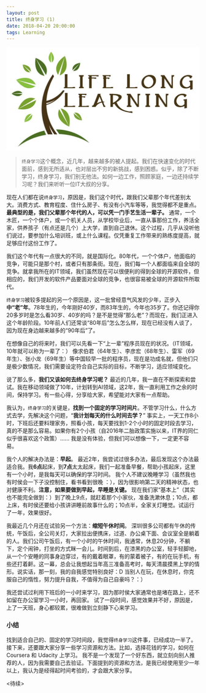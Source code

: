 ```yaml
---
layout: post
title: 终身学习 (1)
date: 2018-04-20 20:00:00
tags: Learning
---
```


![Lifelong Learning Logo](/assets/images/lifelong-learning/lifelong-learning-logo.jpg "Liftlong Learning")

> `终身学习`这个概念，近几年，越来越多的被人提起。我们在快速变化的时代面前，感到无所适从，也对层出不穷的新挑战，感到困惑。似乎，除了不断学习，终身学习，我们别无他法。如何一边工作，照顾家庭，一边还持续学习呢？我们来听听一位IT大叔的分享。

现在人们都在说`终身学习`，原因是，我们这个时代，跟我们父辈那个年代差别太大。消费方式、教育程度、住什么房子、有没有小汽车等等，我觉得都不是重点。 **最典型的是，我们父辈那个年代的人，可以凭一门手艺生活一辈子。** 通常，一个木匠，一个个体户，或一个机关人员，从学校毕业后，一直从事那份工作，养活全家，供养孩子（有点还是几个）上大学，直到自己退休。这个过程，几乎从没听他们说过，要参加什么培训班，或上什么课程。仅凭重复工作带来的熟练度提高，就足够应付这份工作了。

我们这个年代有一点很大的不同，就是国际化。80年代，一个个体户，他面临的竞争，可能只是那个村，或者只有那条街。现在，我们每一个人都面临来自全球的竞争。就拿我所在的IT领域，我们虽然现在可以很便利的得到全球的开源软件，但相应的，我们开发的软件产品要面对全球的竞争，也很容易被全球的开源软件所取代。

`终身学习`被较多提起的另一个原因是，这一批曾经意气风发的少年，正步入**中“老”年**。78年生的，今年刚好40岁，而83年生的，今年也35岁了。你还记得你20多岁时是怎么看30岁、40岁的吗？是不是觉得“那么老”？而现在，我们正进入这个年龄阶段。10年前人们还常谈“80年后”怎么怎么样，现在已经没有人谈了，因为现在身边越来越多的“90年后”了。

在想像自己的将来时，我们可以先看一下“上一辈”程序员现在的状况。（IT领域，10年就可以称为一辈了：）
像求伯君（64年生）、李彦宏（68年生）、雷军（69年生）、张小龙（69年生）等中国较早一批的程序员，现在是功成名就，但他们只是极少数情况，我们需要设定符合自己实际的目标，不断学习，适应领域变化。

说了那么多，**我们又该如何去终身学习呢？**
最近的几年，我一直在不断探索和尝试。我在移动领域做了10年，计划转到AI领域，这2年，我一直利用工作之余的时间，保持学习。有一些心得，分享给大家，希望能对大家有一点帮助。

我认为，`终身学习`的关键是，**找到一个固定的学习时间片**。不管学习什么，什么方式去学，先解决这个问题，“**我计划每天的什么时间去学？**”
事实上，一天工作8小时，下班后还要料理家务，照看小孩，每天要找到1-2个小时的固定时段去学习，真的不是那么容易。如果你有2个小孩（自2016年二胎政策实施以来，IT界的同仁似乎很喜欢这个政策）...... 我是没有体验，但我们可以想像一下，一定更不容易。

我个人的解决办法是：**早起**。
最近2年，我尝试过很多办法，最后发现这个办法最适合我。我**6点**起床，到**7点**太太起床，我们一起准备早餐，帮助小孩起床，这里有一个小时，是我每天可以确保的学习时间。
我个人不建议晚睡学习（虽然我也有时侯会一下子没控制住，看书看到很晚 ：），因为很影响第二天的精神状态，也对健康不利。**注意，如果要做到早起，早睡是关键。** 现在我们家“基本上”（其实也不能完全做到：）到了晚上9点，就赶着那个小家伙，准备洗漱休息；10点，都上床，有时侯还要给小孩讲讲睡前故事什么的；10点半，全家关灯睡觉。试运行了一年，效果很好。

我最近几个月还在试验另一个方法：**缩短午休时间**。
深圳很多公司都有午休的传统，午饭后，全公司关灯，大家拉出便携床，过道、办公桌下面、会议室全是躺着的人。我们公司午饭后，有一个小时的午休时间，我通常，休息20分钟，不躺下，定个闹钟，打坐的方式眯一会儿。时间到后，在漆黑的办公室，轻手轻脚地，从一个个安睡的同事身边穿过，有的戴着眼罩，有的蒙着被子，有的在玩手机，有些还打着鼾。这一幕，总会让我想起当年高三准备高考时，每天清晨摸黑上学的情形。说实话，那一刻，我的自我感觉特别良好：D 当别人在玩，在休息时，你克服自己的惰性，努力提升自我，不值得为自己自豪吗？：）

我还尝试过利用下班后的一小时来学习，因为那时侯大家通常也是堵在路上，还不如留在办公室学习一小时，再回家。
试了一段时间，感觉效果并不好，原因是，上了一天班，身心都较累，很难做到立刻静下心来学习。

### 小结

找到适合自己的、固定的学习时间段，我觉得`终身学习`这件事，已经成功一半了。
接下来，还要跟大家分享一些学习资源和方法。比如，选择花钱的学习，如何在 Coursera 和 Udacity 上学习。
我不是一个发现了一个好东西，就立刻向别人推荐的人，因为我需要自己去验证。下面提到的资源和方法，是我已经使用至少一年以上，我认为是经得起时间考验的，才会跟大家分享。

<待续>
